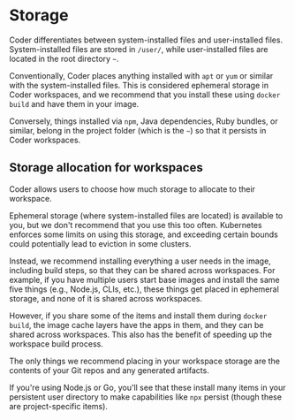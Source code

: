 # Storage

Coder differentiates between system-installed files and user-installed files.
System-installed files are stored in `/user/`, while user-installed files are
located in the root directory `~`.

Conventionally, Coder places anything installed with `apt` or `yum` or similar
with the system-installed files. This is considered ephemeral storage in Coder
workspaces, and we recommend that you install these using `docker build` and
have them in your image.

Conversely, things installed via `npm`, Java dependencies, Ruby bundles, or
similar, belong in the project folder (which is the `~`) so that it persists in
Coder workspaces.

## Storage allocation for workspaces

Coder allows users to choose how much storage to allocate to their workspace.

Ephemeral storage (where system-installed files are located) is available to
you, but we don't recommend that you use this too often. Kubernetes enforces
some limits on using this storage, and exceeding certain bounds could
potentially lead to eviction in some clusters.

Instead, we recommend installing everything a user needs in the image, including
build steps, so that they can be shared across workspaces. For example, if you
have multiple users start base images and install the same five things (e.g.,
Node.js, CLIs, etc.), these things get placed in ephemeral storage, and none of
it is shared across workspaces.

However, if you share some of the items and install them during `docker build`,
the image cache layers have the apps in them, and they can be shared across
workspaces. This also has the benefit of speeding up the workspace build
process.

The only things we recommend placing in your workspace storage are the contents
of your Git repos and any generated artifacts.

If you're using Node.js or Go, you'll see that these install many items in your
persistent user directory to make capabilities like `npx` persist (though these
are project-specific items).
